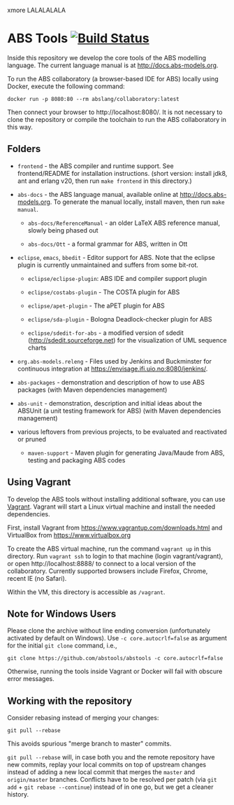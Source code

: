 xmore LALALALALA

ABS Tools [![Build Status](https://envisage.ifi.uio.no:8080/jenkins/buildStatus/icon?job=ABS-All-Bucky)](https://envisage.ifi.uio.no:8080/jenkins/job/ABS-All-Bucky)
=========

Inside this repository we develop the core tools of the ABS modelling
language.  The current language manual is at http://docs.abs-models.org.

To run the ABS collaboratory (a browser-based IDE for ABS) locally using
Docker, execute the following command:

    docker run -p 8080:80 --rm abslang/collaboratory:latest

Then connect your browser to http://localhost:8080/.  It is not necessary to
clone the repository or compile the toolchain to run the ABS collaboratory in this way.


Folders
-------

* `frontend` - the ABS compiler and runtime support.  See frontend/README for
  installation instructions.  (short version: install jdk8, ant and erlang
  v20, then run `make frontend` in this directory.)


* `abs-docs` - the ABS language manual, available online at
  http://docs.abs-models.org.  To generate the manual locally, install maven,
  then run `make manual`.

  * `abs-docs/ReferenceManual` - an older LaTeX ABS reference manual, slowly
    being phased out

  * `abs-docs/Ott` - a formal grammar for ABS, written in Ott


* `eclipse`, `emacs`, `bbedit` - Editor support for ABS.  Note that the
  eclipse plugin is currently unmaintained and suffers from some bit-rot.

    * `eclipse/eclipse-plugin`: ABS IDE and compiler support plugin

    * `eclipse/costabs-plugin` - The COSTA plugin for ABS

    * `eclipse/apet-plugin` - The aPET plugin for ABS

    * `eclipse/sda-plugin` - Bologna Deadlock-checker plugin for ABS

    * `eclipse/sdedit-for-abs` - a modified version of sdedit
      (http://sdedit.sourceforge.net) for the visualization of UML sequence
      charts

* `org.abs-models.releng` - Files used by Jenkins and Buckminster for
  continuous integration at https://envisage.ifi.uio.no:8080/jenkins/.

* `abs-packages` - demonstration and description of how to use ABS
  packages (with Maven dependencies management)

* `abs-unit` - demonstration, description and initial ideas about the
  ABSUnit (a unit testing framework for ABS) (with Maven dependencies
  management)

* various leftovers from previous projects, to be evaluated and
  reactivated or pruned

    * `maven-support` - Maven plugin for generating Java/Maude from ABS,
      testing and packaging ABS codes

Using Vagrant
-------------

To develop the ABS tools without installing additional software, you
can use [Vagrant](https://www.vagrantup.com).  Vagrant will start a
Linux virtual machine and install the needed dependencies.

First, install Vagrant from https://www.vagrantup.com/downloads.html and
VirtualBox from https://www.virtualbox.org

To create the ABS virtual machine, run the command `vagrant up` in this
directory.  Run `vagrant ssh` to login to that machine (login vagrant/vagrant), or open
http://localhost:8888/ to connect to a local version of the collaboratory.
Currently supported browsers include Firefox, Chrome, recent IE (no Safari).

Within the VM, this directory is accessible as `/vagrant`.

Note for Windows Users
----------------------

Please clone the archive without line ending conversion (unfortunately
activated by default on Windows).  Use `-c core.autocrlf=false` as argument
for the initial `git clone` command, i.e.,

    git clone https://github.com/abstools/abstools -c core.autocrlf=false

Otherwise, running the tools inside Vagrant or Docker will fail with obscure
error messages.

Working with the repository
---------------------------

Consider rebasing instead of merging your changes:

    git pull --rebase

This avoids spurious "merge branch to master" commits.

`git pull --rebase` will, in case both you and the remote repository
have new commits, replay your local commits on top of upstream changes
instead of adding a new local commit that merges the `master` and
`origin/master` branches.  Conflicts have to be resolved per patch
(via `git add` + `git rebase --continue`) instead of in one go, but we
get a cleaner history.
